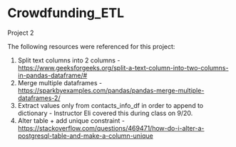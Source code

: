 # Crowdfunding_ETL
Project 2

The following resources were referenced for this project:

1. Split text columns into 2 columns - https://www.geeksforgeeks.org/split-a-text-column-into-two-columns-in-pandas-dataframe/#
2. Merge multiple dataframes - https://sparkbyexamples.com/pandas/pandas-merge-multiple-dataframes-2/
3. Extract values only from contacts_info_df in order to append to dictionary - Instructor Eli covered this during class on 9/20.
4. Alter table + add unique constraint - https://stackoverflow.com/questions/469471/how-do-i-alter-a-postgresql-table-and-make-a-column-unique